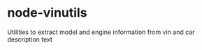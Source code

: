 # node-vinutils
Utilities to extract model and engine information from vin and car description text

